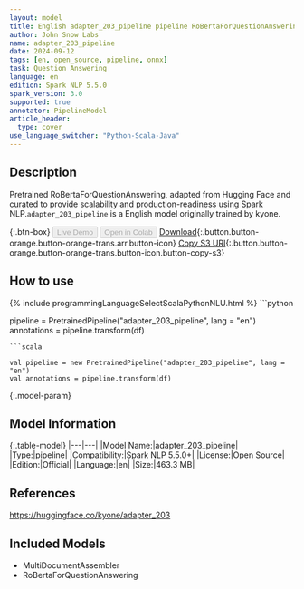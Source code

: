 ```yaml
---
layout: model
title: English adapter_203_pipeline pipeline RoBertaForQuestionAnswering from kyone
author: John Snow Labs
name: adapter_203_pipeline
date: 2024-09-12
tags: [en, open_source, pipeline, onnx]
task: Question Answering
language: en
edition: Spark NLP 5.5.0
spark_version: 3.0
supported: true
annotator: PipelineModel
article_header:
  type: cover
use_language_switcher: "Python-Scala-Java"
---
```


## Description

Pretrained RoBertaForQuestionAnswering, adapted from Hugging Face and curated to provide scalability and production-readiness using Spark NLP.`adapter_203_pipeline` is a English model originally trained by kyone.

{:.btn-box}
<button class="button button-orange" disabled>Live Demo</button>
<button class="button button-orange" disabled>Open in Colab</button>
[Download](https://s3.amazonaws.com/auxdata.johnsnowlabs.com/public/models/adapter_203_pipeline_en_5.5.0_3.0_1726107052216.zip){:.button.button-orange.button-orange-trans.arr.button-icon}
[Copy S3 URI](s3://auxdata.johnsnowlabs.com/public/models/adapter_203_pipeline_en_5.5.0_3.0_1726107052216.zip){:.button.button-orange.button-orange-trans.button-icon.button-copy-s3}

## How to use



<div class="tabs-box" markdown="1">
{% include programmingLanguageSelectScalaPythonNLU.html %}
```python

pipeline = PretrainedPipeline("adapter_203_pipeline", lang = "en")
annotations =  pipeline.transform(df)   

```
```scala

val pipeline = new PretrainedPipeline("adapter_203_pipeline", lang = "en")
val annotations = pipeline.transform(df)

```
</div>

{:.model-param}
## Model Information

{:.table-model}
|---|---|
|Model Name:|adapter_203_pipeline|
|Type:|pipeline|
|Compatibility:|Spark NLP 5.5.0+|
|License:|Open Source|
|Edition:|Official|
|Language:|en|
|Size:|463.3 MB|

## References

https://huggingface.co/kyone/adapter_203

## Included Models

- MultiDocumentAssembler
- RoBertaForQuestionAnswering